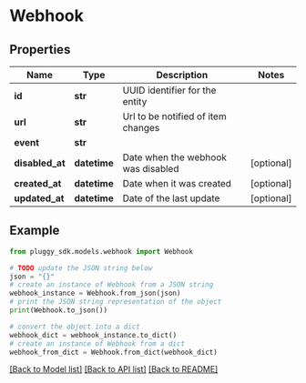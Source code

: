 # Webhook



## Properties

Name | Type | Description | Notes
------------ | ------------- | ------------- | -------------
**id** | **str** | UUID identifier for the entity | 
**url** | **str** | Url to be notified of item changes | 
**event** | **str** |  | 
**disabled_at** | **datetime** | Date when the webhook was disabled | [optional] 
**created_at** | **datetime** | Date when it was created | [optional] 
**updated_at** | **datetime** | Date of the last update | [optional] 

## Example

```python
from pluggy_sdk.models.webhook import Webhook

# TODO update the JSON string below
json = "{}"
# create an instance of Webhook from a JSON string
webhook_instance = Webhook.from_json(json)
# print the JSON string representation of the object
print(Webhook.to_json())

# convert the object into a dict
webhook_dict = webhook_instance.to_dict()
# create an instance of Webhook from a dict
webhook_from_dict = Webhook.from_dict(webhook_dict)
```
[[Back to Model list]](../README.md#documentation-for-models) [[Back to API list]](../README.md#documentation-for-api-endpoints) [[Back to README]](../README.md)


